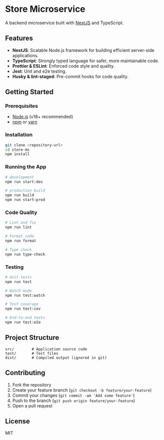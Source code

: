 # Store Microservice

A backend microservice built with [NestJS](https://nestjs.com/) and TypeScript.

## Features

- **NestJS**: Scalable Node.js framework for building efficient server-side applications.
- **TypeScript**: Strongly typed language for safer, more maintainable code.
- **Prettier & ESLint**: Enforced code style and quality.
- **Jest**: Unit and e2e testing.
- **Husky & lint-staged**: Pre-commit hooks for code quality.

## Getting Started

### Prerequisites

- [Node.js](https://nodejs.org/) (v18+ recommended)
- [npm](https://www.npmjs.com/) or [yarn](https://yarnpkg.com/)

### Installation

```bash
git clone <repository-url>
cd store-ms
npm install
```

### Running the App

```bash
# development
npm run start:dev

# production build
npm run build
npm run start:prod
```

### Code Quality

```bash
# Lint and fix
npm run lint

# Format code
npm run format

# Type check
npm run type-check
```

### Testing

```bash
# Unit tests
npm run test

# Watch mode
npm run test:watch

# Test coverage
npm run test:cov

# End-to-end tests
npm run test:e2e
```

## Project Structure

```
src/        # Application source code
test/       # Test files
dist/       # Compiled output (ignored in git)
```

## Contributing

1. Fork the repository
2. Create your feature branch (`git checkout -b feature/your-feature`)
3. Commit your changes (`git commit -am 'Add some feature'`)
4. Push to the branch (`git push origin feature/your-feature`)
5. Open a pull request

## License

MIT
